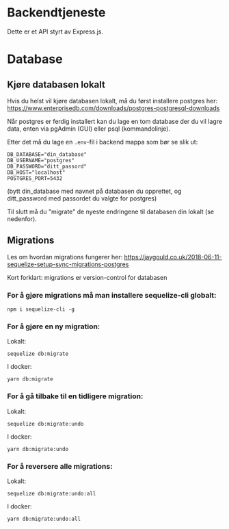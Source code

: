 # Backendtjeneste

Dette er et API styrt av Express.js.

# Database

## Kjøre databasen lokalt

Hvis du helst vil kjøre databasen lokalt, må du først installere postgres her: https://www.enterprisedb.com/downloads/postgres-postgresql-downloads

Når postgres er ferdig installert kan du lage en tom database der du vil lagre data, enten via pgAdmin (GUI) eller psql (kommandolinje).

Etter det må du lage en `.env`-fil i backend mappa som bør se slik ut:

```
DB_DATABASE="din_database"
DB_USERNAME="postgres"
DB_PASSWORD="ditt_passord"
DB_HOST="localhost"
POSTGRES_PORT=5432
```

(bytt din_database med navnet på databasen du opprettet, og ditt_password med passordet du valgte for postgres)

Til slutt må du "migrate" de nyeste endringene til databasen din lokalt (se nedenfor).

## Migrations

Les om hvordan migrations fungerer her: https://jaygould.co.uk/2018-06-11-sequelize-setup-sync-migrations-postgres

Kort forklart: migrations er version-control for databasen

### For å gjøre migrations må man installere sequelize-cli globalt:

```
npm i sequelize-cli -g
```

### For å gjøre en ny migration:

Lokalt:

```
sequelize db:migrate
```

I docker:

```
yarn db:migrate
```

### For å gå tilbake til en tidligere migration:

Lokalt:

```
sequelize db:migrate:undo
```

I docker:

```
yarn db:migrate:undo
```

### For å reversere alle migrations:

Lokalt:

```
sequelize db:migrate:undo:all
```

I docker:

```
yarn db:migrate:undo:all
```
